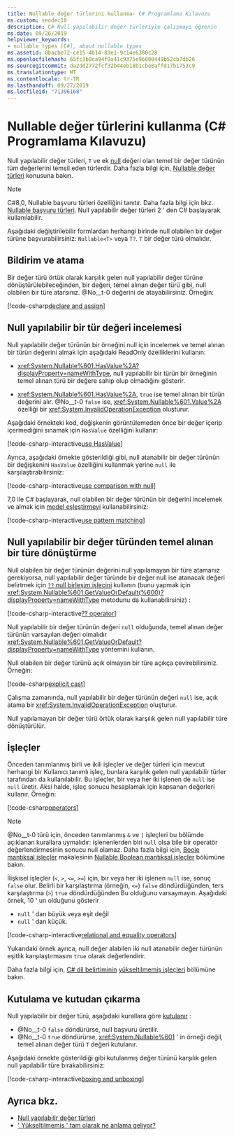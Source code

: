 ```yaml
---
title: Nullable değer türlerini kullanma- C# Programlama Kılavuzu
ms.custom: seodec18
description: C# Null yapılabilir değer türleriyle çalışmayı öğrenin
ms.date: 09/26/2019
helpviewer_keywords:
- nullable types [C#], about nullable types
ms.assetid: 0bacbe72-ce15-4b14-83e1-9c14e6380c28
ms.openlocfilehash: 65fc3b0ca94f9a41c9375e96000449b52cb7db26
ms.sourcegitcommit: da2dd2772fcf32b44eb18b1cbe8affd17b1753c9
ms.translationtype: MT
ms.contentlocale: tr-TR
ms.lasthandoff: 09/27/2019
ms.locfileid: "71396168"
---
```

# <a name="using-nullable-value-types-c-programming-guide"></a>Nullable değer türlerini kullanma (C# Programlama Kılavuzu)

Null yapılabilir değer türleri, `T` ve ek [null](../../language-reference/keywords/null.md) değeri olan temel bir değer türünün tüm değerlerini temsil eden türlerdir. Daha fazla bilgi için, [Nullable değer türleri](index.md) konusuna bakın.

> [!NOTE]
> C#8,0, Nullable başvuru türleri özelliğini tanıtır. Daha fazla bilgi için bkz. [Nullable başvuru türleri](../../nullable-references.md). Null yapılabilir değer türleri 2 ' den C# başlayarak kullanılabilir.

Aşağıdaki değiştirilebilir formlardan herhangi birinde null olabilen bir değer türüne başvurabilirsiniz: `Nullable<T>` veya `T?`. `T` bir değer türü olmalıdır.

## <a name="declaration-and-assignment"></a>Bildirim ve atama

Bir değer türü örtük olarak karşılık gelen null yapılabilir değer türüne dönüştürülebileceğinden, bir değeri, temel alınan değer türü gibi, null olabilen bir türe atarsınız. @No__t-0 değerini de atayabilirsiniz. Örneğin:

[!code-csharp[declare and assign](../../../../samples/snippets/csharp/programming-guide/nullable-types/NullableTypesUsage.cs#1)]

## <a name="examination-of-a-nullable-type-value"></a>Null yapılabilir bir tür değeri incelemesi

Null yapılabilir değer türünün bir örneğini null için incelemek ve temel alınan bir türün değerini almak için aşağıdaki ReadOnly özelliklerini kullanın:

- <xref:System.Nullable%601.HasValue%2A?displayProperty=nameWithType>, null yapılabilir bir türün bir örneğinin temel alınan türü bir değere sahip olup olmadığını gösterir.

- <xref:System.Nullable%601.HasValue%2A>,  `true` ise temel alınan bir türün değerini alır. @No__t-0 `false` ise, <xref:System.Nullable%601.Value%2A> özelliği bir <xref:System.InvalidOperationException> oluşturur.

Aşağıdaki örnekteki kod, değişkenin görüntülemeden önce bir değer içerip içermediğini sınamak için `HasValue` özelliğini kullanır:

[!code-csharp-interactive[use HasValue](../../../../samples/snippets/csharp/programming-guide/nullable-types/NullableTypesUsage.cs#2)]

Ayrıca, aşağıdaki örnekte gösterildiği gibi, null atanabilir bir değer türünün bir değişkenini `HasValue` özelliğini kullanmak yerine `null` ile karşılaştırabilirsiniz:

[!code-csharp-interactive[use comparison with null](../../../../samples/snippets/csharp/programming-guide/nullable-types/NullableTypesUsage.cs#3)]

7,0 ile C# başlayarak, null olabilen bir değer türünün bir değerini incelemek ve almak için [model eşleştirmeyi](../../pattern-matching.md) kullanabilirsiniz:

[!code-csharp-interactive[use pattern matching](../../../../samples/snippets/csharp/programming-guide/nullable-types/NullableTypesUsage.cs#4)]

## <a name="conversion-from-a-nullable-value-type-to-an-underlying-type"></a>Null yapılabilir bir değer türünden temel alınan bir türe dönüştürme

Null olabilen bir değer türünün değerini null yapılamayan bir türe atamanız gerekiyorsa, null yapılabilir değer türünde bir değer null ise atanacak değeri belirtmek için [`??` null birleşim işlecini](../../language-reference/operators/null-coalescing-operator.md) kullanın (bunu yapmak için <xref:System.Nullable%601.GetValueOrDefault(%600)?displayProperty=nameWithType> metodunu da kullanabilirsiniz) :

[!code-csharp-interactive[?? operator](../../../../samples/snippets/csharp/programming-guide/nullable-types/NullableTypesUsage.cs#5)]

Null yapılabilir bir değer türünün değeri `null` olduğunda, temel alınan değer türünün varsayılan değeri olmalıdır <xref:System.Nullable%601.GetValueOrDefault?displayProperty=nameWithType> yöntemini kullanın.

Null olabilen bir değer türünü açık olmayan bir türe açıkça çevirebilirsiniz. Örneğin:

[!code-csharp[explicit cast](../../../../samples/snippets/csharp/programming-guide/nullable-types/NullableTypesUsage.cs#6)]

Çalışma zamanında, null yapılabilir bir değer türünün değeri `null` ise, açık atama bir <xref:System.InvalidOperationException> oluşturur.

Null yapılamayan bir değer türü örtük olarak karşılık gelen null yapılabilir türe dönüştürülür.

## <a name="operators"></a>İşleçler

Önceden tanımlanmış birli ve ikili işleçler ve değer türleri için mevcut herhangi bir Kullanıcı tanımlı işleç, bunlara karşılık gelen null yapılabilir türler tarafından da kullanılabilir. Bu işleçler, bir veya her iki işlenen de `null` ise `null` üretir. Aksi halde, işleç sonucu hesaplamak için kapsanan değerleri kullanır. Örneğin:

[!code-csharp[operators](../../../../samples/snippets/csharp/programming-guide/nullable-types/NullableTypesUsage.cs#7)]

> [!NOTE]
> @No__t-0 türü için, önceden tanımlanmış `&` ve `|` işleçleri bu bölümde açıklanan kurallara uymalıdır: işlenenlerden biri `null` olsa bile bir operatör değerlendirmesinin sonucu null olamaz. Daha fazla bilgi için, [Boole mantıksal işleçler](../../language-reference/operators/boolean-logical-operators.md) makalesinin [Nullable Boolean mantıksal işleçler](../../language-reference/operators/boolean-logical-operators.md#nullable-boolean-logical-operators) bölümüne bakın.
  
İlişkisel işleçler (`<`, `>`, `<=`, `>=`) için, bir veya her iki işlenen `null` ise, sonuç `false` olur. Belirli bir karşılaştırma (örneğin, `<=`) `false` döndürdüğünden, ters karşılaştırma (`>`) `true` döndürdüğünden Bu olduğunu varsaymayın. Aşağıdaki örnek, 10 ' un olduğunu gösterir

- `null` ' dan büyük veya eşit değil
- `null` ' dan küçük.

[!code-csharp-interactive[relational and equality operators](../../../../samples/snippets/csharp/programming-guide/nullable-types/NullableTypesUsage.cs#8)]

Yukarıdaki örnek ayrıca, null değer alabilen iki null atanabilir değer türünün eşitlik karşılaştırmasını `true` olarak değerlendirir.

Daha fazla bilgi için, [ C# dil belirtiminin](~/_csharplang/spec/introduction.md) [yükseltilmemiş işleçleri](~/_csharplang/spec/expressions.md#lifted-operators) bölümüne bakın.

## <a name="boxing-and-unboxing"></a>Kutulama ve kutudan çıkarma

Null yapılabilir bir değer türü, aşağıdaki kurallara göre [kutulanır](../types/boxing-and-unboxing.md) :

- @No__t-0 `false` döndürürse, null başvuru üretilir.
- @No__t-0 `true` döndürürse, <xref:System.Nullable%601> ' in örneği değil, temel alınan değer türü `T` değeri kutulanır.

Aşağıdaki örnekte gösterildiği gibi kutulanmış değer türünü karşılık gelen null yapılabilir türe bırakabilirsiniz:

[!code-csharp-interactive[boxing and unboxing](../../../../samples/snippets/csharp/programming-guide/nullable-types/NullableTypesUsage.cs#9)]

## <a name="see-also"></a>Ayrıca bkz.

- [Null yapılabilir değer türleri](index.md)
- [' Yükseltilmemiş ' tam olarak ne anlama geliyor?](https://blogs.msdn.microsoft.com/ericlippert/2007/06/27/what-exactly-does-lifted-mean/)
